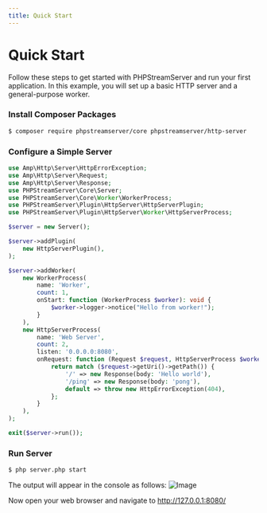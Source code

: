 ```yaml
---
title: Quick Start
---
```


# Quick Start

Follow these steps to get started with PHPStreamServer and run your first application.
In this example, you will set up a basic HTTP server and a general-purpose worker.

### Install Composer Packages

```bash
$ composer require phpstreamserver/core phpstreamserver/http-server
```

### Configure a Simple Server

```php title="server.php"
use Amp\Http\Server\HttpErrorException;
use Amp\Http\Server\Request;
use Amp\Http\Server\Response;
use PHPStreamServer\Core\Server;
use PHPStreamServer\Core\Worker\WorkerProcess;
use PHPStreamServer\Plugin\HttpServer\HttpServerPlugin;
use PHPStreamServer\Plugin\HttpServer\Worker\HttpServerProcess;

$server = new Server();

$server->addPlugin(
    new HttpServerPlugin(),
);

$server->addWorker(
    new WorkerProcess(
        name: 'Worker',
        count: 1,
        onStart: function (WorkerProcess $worker): void {
            $worker->logger->notice("Hello from worker!");
        }
    ),
    new HttpServerProcess(
        name: 'Web Server',
        count: 2,
        listen: '0.0.0.0:8080',
        onRequest: function (Request $request, HttpServerProcess $worker): Response {
            return match ($request->getUri()->getPath()) {
                '/' => new Response(body: 'Hello world'),
                '/ping' => new Response(body: 'pong'),
                default => throw new HttpErrorException(404),
            };
        }
    ),
);

exit($server->run());
```

### Run Server

```bash
$ php server.php start
```

The output will appear in the console as follows:
![Image](/img/phpss-start-output.png)

Now open your web browser and navigate to http://127.0.0.1:8080/
